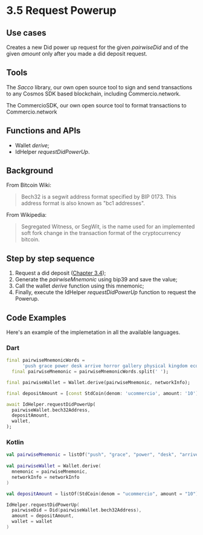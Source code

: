 # 3.5 Request Powerup

## Use cases
Creates a new Did power up request for the given _pairwiseDid_ and of the given _amount_ only after you made a did deposit request.

## Tools
The _Sacco_ library, our own open source tool to sign and send transactions to any Cosmos SDK based blockchain, including Commercio.network.

The CommercioSDK, our own open source tool to format transactions to Commercio.network

## Functions and APIs
- Wallet _derive_;
- IdHelper _requestDidPowerUp_.

##  Background
From Bitcoin Wiki:
> Bech32 is a segwit address format specified by BIP 0173. This address format is also known as "bc1 addresses".

From Wikipedia:
> Segregated Witness, or SegWit, is the name used for an implemented soft fork change in the transaction format of the cryptocurrency bitcoin.

## Step by step sequence
1. Request a did deposit ([Chapter 3.4](3.4-chapter.md));
2. Generate the _pairwiseMnemonic_ using bip39 and save the value;
3. Call the wallet _derive_ function using this mnemonic;
4. Finally, execute the IdHelper _requestDidPowerUp_ function to request the Powerup.

## Code Examples
Here's an example of the implemetation in all the available languages.

### Dart
```dart
final pairwiseMnemonicWords =
      'push grace power desk arrive horror gallery physical kingdom ecology fat firm future service table little live reason maximum short motion planet stage second';
  final pairwiseMnemonic = pairwiseMnemonicWords.split(' ');

final pairwiseWallet = Wallet.derive(pairwiseMnemonic, networkInfo);

final depositAmount = [const StdCoin(denom: 'ucommercio', amount: '10')];

await IdHelper.requestDidPowerUp(
  pairwiseWallet.bech32Address,
  depositAmount,
  wallet,
);
```

### Kotlin
```kotlin
val pairwiseMnemonic = listOf("push", "grace", "power", "desk", "arrive", "horror", "gallery", "physical", "kingdom", "ecology", "fat", "firm", "future", "service", "table", "little", "live", "reason", "maximum", "short", "motion", "planet", "stage", "second")
     
val pairwiseWallet = Wallet.derive(
  mnemonic = pairwiseMnemonic, 
  networkInfo = networkInfo
)

val depositAmount = listOf(StdCoin(denom = "ucommercio", amount = "10"))

IdHelper.requestDidPowerUp(
  pairwiseDid = Did(pairwiseWallet.bech32Address),
  amount = depositAmount,
  wallet = wallet
)
```